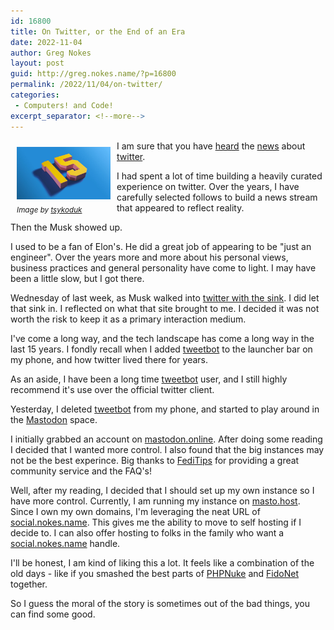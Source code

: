 ```yaml
---
id: 16800
title: On Twitter, or the End of an Era
date: 2022-11-04
author: Greg Nokes
layout: post
guid: http://greg.nokes.name/?p=16800
permalink: /2022/11/04/on-twitter/
categories:
 - Computers! and Code!
excerpt_separator: <!--more-->
---
```


<div style="float: left; padding: 10px 10px 10px 10px;"><img src="/binaries/2022/11/twitter.jpeg" width="150" alt="Twitter 15 year badge"><br />
<sub><i>Image by <a href="https://twitter.com/tsykoduk">tsykoduk</a></i></sub></div>

I am sure that you have [heard](https://www.nbcnews.com/tech/misinformation/twitter-fires-employees-fight-misinformation-midterm-elections-rcna55750) the [news](https://www.cnn.com/videos/business/2022/11/04/elon-musk-twitter-layoffs-baron-interview-contd-orig-gr.cnn-business) about [twitter](https://www.ign.com/articles/social-media-alternatives-to-twitter-bluesky-reddit-cohost-mastodon). 

I had spent a lot of time building a heavily curated experience on twitter. Over the years, I have carefully selected follows to build a news stream that appeared to reflect reality.

<!--more-->

Then the Musk showed up.

I used to be a fan of Elon's. He did a great job of appearing to be "just an engineer". Over the years more and more about his personal views, business practices and general personality have come to light. I may have been a little slow, but I got there. 

Wednesday of last week, as Musk walked into [twitter with the sink](https://www.cnbc.com/2022/10/26/elon-musk-carried-a-sink-into-twitter-on-wednesday-as-deal-nears-close.html). I did let that sink in. I reflected on what that site brought to me. I decided it was not worth the risk to keep it as a primary interaction medium.

I've come a long way, and the tech landscape has come a long way in the last 15 years. I fondly recall when I added [tweetbot](https://tapbots.com/tweetbot/) to the launcher bar on my phone, and how twitter lived there for years.

As an aside, I have been a long time [tweetbot](https://tapbots.com/tweetbot/) user, and I still highly recommend it's use over the official twitter client.

Yesterday, I deleted [tweetbot](https://tapbots.com/tweetbot/) from my phone, and started to play around in the [Mastodon](https://en.wikipedia.org/wiki/Mastodon_(software)) space. 

I initially grabbed an account on [mastodon.online](https://mastodon.online). After doing some reading I decided that I wanted more control. I also found that the big instances may not be the best experince. Big thanks to [FediTips](https://fedi.tips) for providing a great community service and the FAQ's!

Well, after my reading, I decided that I should set up my own instance so I have more control. Currently, I am running my instance on [masto.host](https://masto.host). Since I own my own domains, I'm leveraging the neat URL of [social.nokes.name](https://social.nokes.name). This gives me the ability to move to self hosting if I decide to. I can also offer hosting to folks in the family who want a [social.nokes.name](https://social.nokes.name) handle.

I'll be honest, I am kind of liking this a lot. It feels like a combination of the old days - like if you smashed the best parts of [PHPNuke](https://en.wikipedia.org/wiki/PHP-Nuke) and [FidoNet](https://www.fidonet.org) together.

So I guess the moral of the story is sometimes out of the bad things, you can find some good.